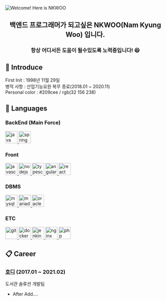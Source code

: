 ![Welcome! Here is NKWOO](https://raw.githubusercontent.com/nkwoo/nkwoo/main/oie_p2YBVjmVtiD3.png)

<h2 align="center">백엔드 프로그래머가 되고싶은 NKWOO(Nam Kyung Woo) 입니다.</h2>
<h3 align="center">항상 어디서든 도움이 될수있도록 노력중입니다! 😆</h3>

## 👊 Introduce
First Init : 1998년 11월 29일  
병적 사항 : 산업기능요원 복무 종료(2018.01 ~ 2020.11)  
Personal color : #209cee / rgb(32 156 238)

## 📘 Languages
### BackEnd (Main Force)
<a href="https://www.java.com" target="_blank"> <img src="https://cdn.svgporn.com/logos/java.svg" alt="java" width="38" height="38"/> </a>
<a href="https://spring.io/" target="_blank"> <img src="https://cdn.svgporn.com/logos/spring-icon.svg" alt="spring" width="38" height="38"/> </a>

### Front
<a href="https://developer.mozilla.org/en-US/docs/Web/JavaScript" target="_blank"> <img src="https://cdn.svgporn.com/logos/javascript.svg" alt="javascript" width="38" height="38"/> </a>
<a href="https://nodejs.org/en/" target="_blank"> <img src="https://cdn.svgporn.com/logos/nodejs-icon.svg" alt="nodejs" width="38" height="38"/> </a>
<a href="https://www.typescriptlang.org/" target="_blank"> <img src="https://cdn.svgporn.com/logos/typescript-icon.svg" alt="typescript" width="38" height="38"/> </a>
<a href="https://angular.io/" target="_blank"> <img src="https://cdn.svgporn.com/logos/angular-icon.svg" alt="angular" width="38" height="38"/> </a>
<a href="https://reactjs.org/" target="_blank"> <img src="https://cdn.svgporn.com/logos/react.svg" alt="react" width="38" height="38"/> </a>

### DBMS
<a href="https://dev.mysql.com/" target="_blank"> <img src="https://cdn.svgporn.com/logos/mysql.svg" alt="mysql" width="38" height="38"/> </a>
<a href="https://mariadb.org/" target="_blank"> <img src="https://cdn.svgporn.com/logos/mariadb-icon.svg" alt="mariadb" width="38" height="38"/> </a>
<a href="https://www.oracle.com/database/" target="_blank"> <img src="https://cdn.svgporn.com/logos/oracle.svg" alt="oracle" width="38" height="38"/> </a>

### ETC
<a href="https://git-scm.com/" target="_blank"> <img src="https://cdn.svgporn.com/logos/git-icon.svg" alt="git" width="38" height="38"/> </a>
<a href="https://www.docker.com/" target="_blank"> <img src="https://cdn.svgporn.com/logos/docker-icon.svg" alt="docker" width="38" height="38"/> </a>
<a href="https://www.jenkins.io/" target="_blank"> <img src="https://cdn.svgporn.com/logos/jenkins.svg" alt="jenkins" width="38" height="38"/> </a>
<a href="https://www.nginx.com/" target="_blank"> <img src="https://cdn.svgporn.com/logos/nginx.svg" alt="nginx" width="38" height="38"/> </a>
<a href="https://www.php.net/" target="_blank"> <img src="https://cdn.svgporn.com/logos/php.svg" alt="php" width="38" height="38"/> </a>


## 📋 Career
### [호디](http:/www.hodi.co.kr/) (2017.01 ~ 2021.02)
도서관 솔류션 개발팀
 - After Add....






<!--
emoji : https://github.com/itgoyo/itgoyo/blob/master/Emoji.md
log : https://svgporn.com/

**nkwoo/nkwoo** is a ✨ _special_ ✨ repository because its `README.md` (this file) appears on your GitHub profile.

Here are some ideas to get you started:

- 🔭 I’m currently working on ...
- 🌱 I’m currently learning ...
- 👯 I’m looking to collaborate on ...
- 🤔 I’m looking for help with ...
- 💬 Ask me about ...
- 📫 How to reach me: ...
- 😄 Pronouns: ...
- ⚡ Fun fact: ...
-->
